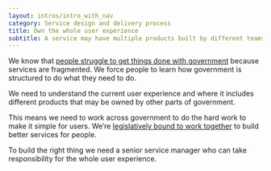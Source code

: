 ```yaml
---
layout: intros/intro_with_nav
category: Service design and delivery process
title: Own the whole user experience
subtitle: A service may have multiple products built by different teams — you need a service manager who understands and owns the whole user experience.
---
```


We know that [people struggle to get things done with government](https://www.dta.gov.au/blog/gov-au-is-a-mental-model-for-government/) because services are fragmented. We force people to learn how government is structured to do what they need to do.

We need to understand the current user experience and where it includes different products that may be owned by other parts of government.

This means we need to work across government to do the hard work to make it simple for users. We’re [legislatively bound to work together](http://www.finance.gov.au/resource-management/pgpa-act/) to build better services for people.

To build the right thing we need a senior service manager who can take responsibility for the whole user experience.
